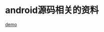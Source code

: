 # android源码相关的资料  
[demo](url+"https://github.com/supperlitt/android_source/blob/master/%E8%AE%BE%E5%A4%87%E4%BB%A3%E5%8F%B7.html")  
